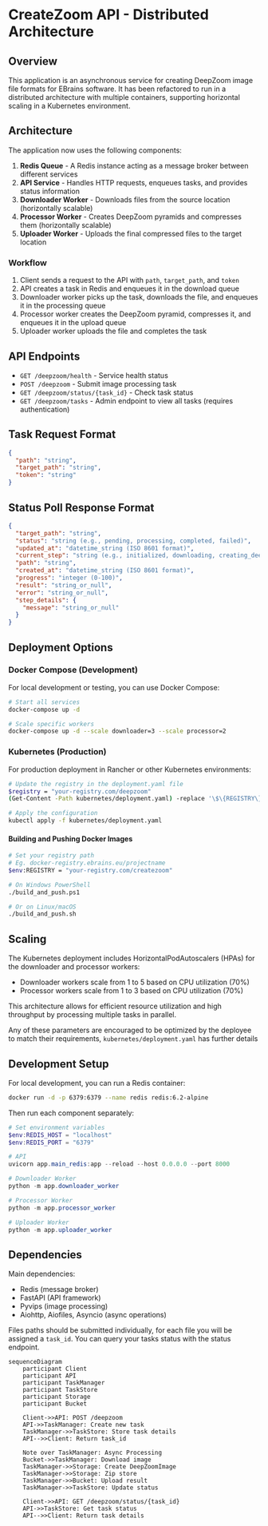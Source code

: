 # CreateZoom API - Distributed Architecture

## Overview

This application is an asynchronous service for creating DeepZoom image file formats for EBrains software. It has been refactored to run in a distributed architecture with multiple containers, supporting horizontal scaling in a Kubernetes environment.

## Architecture

The application now uses the following components:

1. **Redis Queue** - A Redis instance acting as a message broker between different services
2. **API Service** - Handles HTTP requests, enqueues tasks, and provides status information
3. **Downloader Worker** - Downloads files from the source location (horizontally scalable)
4. **Processor Worker** - Creates DeepZoom pyramids and compresses them (horizontally scalable)
5. **Uploader Worker** - Uploads the final compressed files to the target location

### Workflow

1. Client sends a request to the API with `path`, `target_path`, and `token`
2. API creates a task in Redis and enqueues it in the download queue
3. Downloader worker picks up the task, downloads the file, and enqueues it in the processing queue
4. Processor worker creates the DeepZoom pyramid, compresses it, and enqueues it in the upload queue
5. Uploader worker uploads the file and completes the task

## API Endpoints

- `GET /deepzoom/health` - Service health status
- `POST /deepzoom` - Submit image processing task
- `GET /deepzoom/status/{task_id}` - Check task status
- `GET /deepzoom/tasks` - Admin endpoint to view all tasks (requires authentication)

## Task Request Format

```json
{
  "path": "string",
  "target_path": "string",
  "token": "string"
}
```

## Status Poll Response Format

```json
{
  "target_path": "string",
  "status": "string (e.g., pending, processing, completed, failed)",
  "updated_at": "datetime_string (ISO 8601 format)",
  "current_step": "string (e.g., initialized, downloading, creating_deepzoom, failed)",
  "path": "string",
  "created_at": "datetime_string (ISO 8601 format)",
  "progress": "integer (0-100)",
  "result": "string_or_null",
  "error": "string_or_null",
  "step_details": {
    "message": "string_or_null"
  }
}
```

## Deployment Options

### Docker Compose (Development)

For local development or testing, you can use Docker Compose:

```bash
# Start all services
docker-compose up -d

# Scale specific workers
docker-compose up -d --scale downloader=3 --scale processor=2
```

### Kubernetes (Production)

For production deployment in Rancher or other Kubernetes environments:

```bash
# Update the registry in the deployment.yaml file
$registry = "your-registry.com/deepzoom"
(Get-Content -Path kubernetes/deployment.yaml) -replace '\$\{REGISTRY\}', $registry | Set-Content -Path kubernetes/deployment.yaml

# Apply the configuration
kubectl apply -f kubernetes/deployment.yaml
```

#### Building and Pushing Docker Images

```bash
# Set your registry path
# Eg. docker-registry.ebrains.eu/projectname
$env:REGISTRY = "your-registry.com/createzoom"

# On Windows PowerShell
./build_and_push.ps1

# Or on Linux/macOS
./build_and_push.sh
```

## Scaling

The Kubernetes deployment includes HorizontalPodAutoscalers (HPAs) for the downloader and processor workers:

- Downloader workers scale from 1 to 5 based on CPU utilization (70%)
- Processor workers scale from 1 to 3 based on CPU utilization (70%)

This architecture allows for efficient resource utilization and high throughput by processing multiple tasks in parallel.

Any of these parameters are encouraged to be optimized by the deployee to match their requirements, `kubernetes/deployment.yaml` has further details

## Development Setup

For local development, you can run a Redis container:

```bash
docker run -d -p 6379:6379 --name redis redis:6.2-alpine
```

Then run each component separately:

```powershell
# Set environment variables
$env:REDIS_HOST = "localhost"
$env:REDIS_PORT = "6379"

# API
uvicorn app.main_redis:app --reload --host 0.0.0.0 --port 8000

# Downloader Worker
python -m app.downloader_worker

# Processor Worker
python -m app.processor_worker

# Uploader Worker
python -m app.uploader_worker
```

## Dependencies

Main dependencies:

- Redis (message broker)
- FastAPI (API framework)
- Pyvips (image processing)
- Aiohttp, Aiofiles, Asyncio (async operations)

Files paths should be submitted individually, for each file you will be assigned a `task_id`. You can query your tasks status with the status endpoint.

```mermaid
sequenceDiagram
    participant Client
    participant API
    participant TaskManager
    participant TaskStore
    participant Storage
    participant Bucket

    Client->>API: POST /deepzoom
    API->>TaskManager: Create new task
    TaskManager->>TaskStore: Store task details
    API-->>Client: Return task_id

    Note over TaskManager: Async Processing
    Bucket->>TaskManager: Download image
    TaskManager->>Storage: Create DeepZoomImage
    TaskManager->>Storage: Zip store
    TaskManager->>Bucket: Upload result
    TaskManager->>TaskStore: Update status

    Client->>API: GET /deepzoom/status/{task_id}
    API->>TaskStore: Get task status
    API-->>Client: Return task details

```
